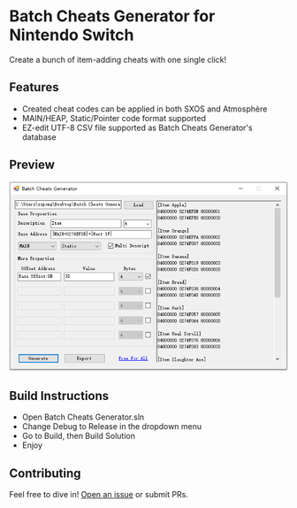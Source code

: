 # Batch Cheats Generator for Nintendo Switch
 Create a bunch of item-adding cheats with one single click!
## Features
* Created cheat codes can be applied in both SXOS and Atmosphère
* MAIN/HEAP, Static/Pointer code format supported
* EZ-edit UTF-8 CSV file supported as Batch Cheats Generator's database
## Preview
![image](https://github.com/zzpong/Batch-Cheats-Generator-for-Nintendo-Switch/blob/master/Samples/Sample.png)
## Build Instructions
* Open Batch Cheats Generator.sln
* Change Debug to Release in the dropdown menu
* Go to Build, then Build Solution
* Enjoy
## Contributing
Feel free to dive in! [Open an issue](https://github.com/zzpong/Batch-Cheats-Generator-for-Nintendo-Switch/issues/new) or submit PRs.
